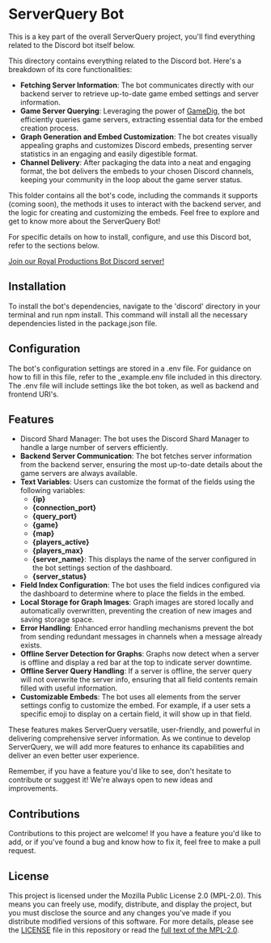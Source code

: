 # ServerQuery Bot
This is a key part of the overall ServerQuery project, you'll find everything related to the Discord bot itself below.

This directory contains everything related to the Discord bot. Here's a breakdown of its core functionalities:

* **Fetching Server Information**: The bot communicates directly with our backend server to retrieve up-to-date game embed settings and server information.
* **Game Server Querying**: Leveraging the power of [GameDig](https://github.com/gamedig/node-gamedig), the bot efficiently queries game servers, extracting essential data for the embed creation process.
* **Graph Generation and Embed Customization**: The bot creates visually appealing graphs and customizes Discord embeds, presenting server statistics in an engaging and easily digestible format.
* **Channel Delivery**: After packaging the data into a neat and engaging format, the bot delivers the embeds to your chosen Discord channels, keeping your community in the loop about the game server status.

This folder contains all the bot's code, including the commands it supports (coming soon), the methods it uses to interact with the backend server, and the logic for creating and customizing the embeds. Feel free to explore and get to know more about the ServerQuery Bot!

For specific details on how to install, configure, and use this Discord bot, refer to the sections below.

[Join our Royal Productions Bot Discord server!](https://discord.gg/uJ96tnTP6G)

## Installation
To install the bot's dependencies, navigate to the 'discord' directory in your terminal and run npm install. This command will install all the necessary dependencies listed in the package.json file.

## Configuration
The bot's configuration settings are stored in a .env file. For guidance on how to fill in this file, refer to the _example.env file included in this directory. The .env file will include settings like the bot token, as well as backend and frontend URI's.

## Features
* Discord Shard Manager: The bot uses the Discord Shard Manager to handle a large number of servers efficiently.
* **Backend Server Communication**: The bot fetches server information from the backend server, ensuring the most up-to-date details about the game servers are always available.
* **Text Variables**: Users can customize the format of the fields using the following variables:
    * **{ip}**
    * **{connection_port}**
    * **{query_port}**
    * **{game}**
    * **{map}**
    * **{players_active}**
    * **{players_max}**
    * **{server_name}**: This displays the name of the server configured in the bot settings section of the dashboard.
    * **{server_status}**
* **Field Index Configuration**: The bot uses the field indices configured via the dashboard to determine where to place the fields in the embed.
* **Local Storage for Graph Images**: Graph images are stored locally and automatically overwritten, preventing the creation of new images and saving storage space.
* **Error Handling**: Enhanced error handling mechanisms prevent the bot from sending redundant messages in channels when a message already exists.
* **Offline Server Detection for Graphs**: Graphs now detect when a server is offline and display a red bar at the top to indicate server downtime.
* **Offline Server Query Handling**: If a server is offline, the server query will not overwrite the server info, ensuring that all field contents remain filled with useful information.
* **Customizable Embeds**: The bot uses all elements from the server settings config to customize the embed. For example, if a user sets a specific emoji to display on a certain field, it will show up in that field.

These features makes ServerQuery versatile, user-friendly, and powerful in delivering comprehensive server information. As we continue to develop ServerQuery, we will add more features to enhance its capabilities and deliver an even better user experience.

Remember, if you have a feature you'd like to see, don't hesitate to contribute or suggest it! We're always open to new ideas and improvements.

## Contributions
Contributions to this project are welcome! If you have a feature you'd like to add, or if you've found a bug and know how to fix it, feel free to make a pull request.

## License
This project is licensed under the Mozilla Public License 2.0 (MPL-2.0). This means you can freely use, modify, distribute, and display the project, but you must disclose the source and any changes you've made if you distribute modified versions of this software. For more details, please see the [LICENSE]() file in this repository or read the [full text of the MPL-2.0](https://www.mozilla.org/en-US/MPL/2.0/).
